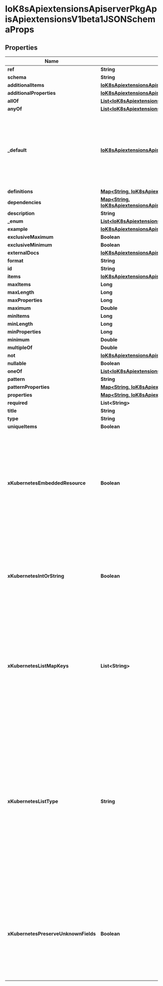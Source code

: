 
# IoK8sApiextensionsApiserverPkgApisApiextensionsV1beta1JSONSchemaProps

## Properties
Name | Type | Description | Notes
------------ | ------------- | ------------- | -------------
**ref** | **String** |  |  [optional]
**schema** | **String** |  |  [optional]
**additionalItems** | [**IoK8sApiextensionsApiserverPkgApisApiextensionsV1beta1JSONSchemaPropsOrBool**](IoK8sApiextensionsApiserverPkgApisApiextensionsV1beta1JSONSchemaPropsOrBool.md) |  |  [optional]
**additionalProperties** | [**IoK8sApiextensionsApiserverPkgApisApiextensionsV1beta1JSONSchemaPropsOrBool**](IoK8sApiextensionsApiserverPkgApisApiextensionsV1beta1JSONSchemaPropsOrBool.md) |  |  [optional]
**allOf** | [**List&lt;IoK8sApiextensionsApiserverPkgApisApiextensionsV1beta1JSONSchemaProps&gt;**](IoK8sApiextensionsApiserverPkgApisApiextensionsV1beta1JSONSchemaProps.md) |  |  [optional]
**anyOf** | [**List&lt;IoK8sApiextensionsApiserverPkgApisApiextensionsV1beta1JSONSchemaProps&gt;**](IoK8sApiextensionsApiserverPkgApisApiextensionsV1beta1JSONSchemaProps.md) |  |  [optional]
**_default** | [**IoK8sApiextensionsApiserverPkgApisApiextensionsV1beta1JSON**](IoK8sApiextensionsApiserverPkgApisApiextensionsV1beta1JSON.md) | default is a default value for undefined object fields. Defaulting is a beta feature under the CustomResourceDefaulting feature gate. CustomResourceDefinitions with defaults must be created using the v1 (or newer) CustomResourceDefinition API. |  [optional]
**definitions** | [**Map&lt;String, IoK8sApiextensionsApiserverPkgApisApiextensionsV1beta1JSONSchemaProps&gt;**](IoK8sApiextensionsApiserverPkgApisApiextensionsV1beta1JSONSchemaProps.md) |  |  [optional]
**dependencies** | [**Map&lt;String, IoK8sApiextensionsApiserverPkgApisApiextensionsV1beta1JSONSchemaPropsOrStringArray&gt;**](IoK8sApiextensionsApiserverPkgApisApiextensionsV1beta1JSONSchemaPropsOrStringArray.md) |  |  [optional]
**description** | **String** |  |  [optional]
**_enum** | [**List&lt;IoK8sApiextensionsApiserverPkgApisApiextensionsV1beta1JSON&gt;**](IoK8sApiextensionsApiserverPkgApisApiextensionsV1beta1JSON.md) |  |  [optional]
**example** | [**IoK8sApiextensionsApiserverPkgApisApiextensionsV1beta1JSON**](IoK8sApiextensionsApiserverPkgApisApiextensionsV1beta1JSON.md) |  |  [optional]
**exclusiveMaximum** | **Boolean** |  |  [optional]
**exclusiveMinimum** | **Boolean** |  |  [optional]
**externalDocs** | [**IoK8sApiextensionsApiserverPkgApisApiextensionsV1beta1ExternalDocumentation**](IoK8sApiextensionsApiserverPkgApisApiextensionsV1beta1ExternalDocumentation.md) |  |  [optional]
**format** | **String** |  |  [optional]
**id** | **String** |  |  [optional]
**items** | [**IoK8sApiextensionsApiserverPkgApisApiextensionsV1beta1JSONSchemaPropsOrArray**](IoK8sApiextensionsApiserverPkgApisApiextensionsV1beta1JSONSchemaPropsOrArray.md) |  |  [optional]
**maxItems** | **Long** |  |  [optional]
**maxLength** | **Long** |  |  [optional]
**maxProperties** | **Long** |  |  [optional]
**maximum** | **Double** |  |  [optional]
**minItems** | **Long** |  |  [optional]
**minLength** | **Long** |  |  [optional]
**minProperties** | **Long** |  |  [optional]
**minimum** | **Double** |  |  [optional]
**multipleOf** | **Double** |  |  [optional]
**not** | [**IoK8sApiextensionsApiserverPkgApisApiextensionsV1beta1JSONSchemaProps**](IoK8sApiextensionsApiserverPkgApisApiextensionsV1beta1JSONSchemaProps.md) |  |  [optional]
**nullable** | **Boolean** |  |  [optional]
**oneOf** | [**List&lt;IoK8sApiextensionsApiserverPkgApisApiextensionsV1beta1JSONSchemaProps&gt;**](IoK8sApiextensionsApiserverPkgApisApiextensionsV1beta1JSONSchemaProps.md) |  |  [optional]
**pattern** | **String** |  |  [optional]
**patternProperties** | [**Map&lt;String, IoK8sApiextensionsApiserverPkgApisApiextensionsV1beta1JSONSchemaProps&gt;**](IoK8sApiextensionsApiserverPkgApisApiextensionsV1beta1JSONSchemaProps.md) |  |  [optional]
**properties** | [**Map&lt;String, IoK8sApiextensionsApiserverPkgApisApiextensionsV1beta1JSONSchemaProps&gt;**](IoK8sApiextensionsApiserverPkgApisApiextensionsV1beta1JSONSchemaProps.md) |  |  [optional]
**required** | **List&lt;String&gt;** |  |  [optional]
**title** | **String** |  |  [optional]
**type** | **String** |  |  [optional]
**uniqueItems** | **Boolean** |  |  [optional]
**xKubernetesEmbeddedResource** | **Boolean** | x-kubernetes-embedded-resource defines that the value is an embedded Kubernetes runtime.Object, with TypeMeta and ObjectMeta. The type must be object. It is allowed to further restrict the embedded object. kind, apiVersion and metadata are validated automatically. x-kubernetes-preserve-unknown-fields is allowed to be true, but does not have to be if the object is fully specified (up to kind, apiVersion, metadata). |  [optional]
**xKubernetesIntOrString** | **Boolean** | x-kubernetes-int-or-string specifies that this value is either an integer or a string. If this is true, an empty type is allowed and type as child of anyOf is permitted if following one of the following patterns:  1) anyOf:    - type: integer    - type: string 2) allOf:    - anyOf:      - type: integer      - type: string    - ... zero or more |  [optional]
**xKubernetesListMapKeys** | **List&lt;String&gt;** | x-kubernetes-list-map-keys annotates an array with the x-kubernetes-list-type &#x60;map&#x60; by specifying the keys used as the index of the map.  This tag MUST only be used on lists that have the \&quot;x-kubernetes-list-type\&quot; extension set to \&quot;map\&quot;. Also, the values specified for this attribute must be a scalar typed field of the child structure (no nesting is supported). |  [optional]
**xKubernetesListType** | **String** | x-kubernetes-list-type annotates an array to further describe its topology. This extension must only be used on lists and may have 3 possible values:  1) &#x60;atomic&#x60;: the list is treated as a single entity, like a scalar.      Atomic lists will be entirely replaced when updated. This extension      may be used on any type of list (struct, scalar, ...). 2) &#x60;set&#x60;:      Sets are lists that must not have multiple items with the same value. Each      value must be a scalar (or another atomic type). 3) &#x60;map&#x60;:      These lists are like maps in that their elements have a non-index key      used to identify them. Order is preserved upon merge. The map tag      must only be used on a list with elements of type object. Defaults to atomic for arrays. |  [optional]
**xKubernetesPreserveUnknownFields** | **Boolean** | x-kubernetes-preserve-unknown-fields stops the API server decoding step from pruning fields which are not specified in the validation schema. This affects fields recursively, but switches back to normal pruning behaviour if nested properties or additionalProperties are specified in the schema. This can either be true or undefined. False is forbidden. |  [optional]



